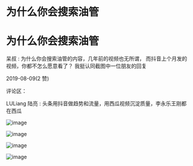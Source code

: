 # 为什么你会搜索油管

# 为什么你会搜索油管

呆叔 : 为什么你会搜索油管的内容，几年前的视频也无所谓， 而抖音上个月发的视频，你都不怎么愿意看了？ 我挺认同截图中一位朋友的回复

2019-08-09(2 赞)

评论区：

LULiang 陆亮 : 头条用抖音做趋势和流量，用西瓜视频沉淀质量，李永乐王刚都在西瓜

![image](img/Image_007.png)

![image](img/Image_008.png)

![image](img/Image_009.png)

![image](img/Image_010.png)